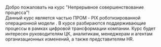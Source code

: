 

Добро пожаловать на курс "Непрерывное совершенствование процесса"!  
Данный курс является частью ПРОМ - PIX роботизированной операционной модели . В курсе разбираются поддерживающие процессы в рамках цифровой трансформации компании. Курс будет интересен руководителям ЦК, аналитикам, менеджерам и агентам организационных изменений, а также представителям HR.